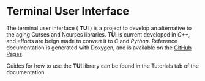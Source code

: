 # Terminal User Interface #

The terminal user interface ( **TUI** ) is a project to develop an alternative
to the aging Curses and Ncurses libraries. **TUI** is current developed in
_C++,_ and efforts are beign made to convert it to _C_ and _Python_. Reference
documentation is generated with Doxygen, and is available on the [GitHub
Pages](https://luxatrumstudio.github.io/TUI/).

Guides for how to use the **TUI** library can be found in the Tutorials tab of
the documentation.
